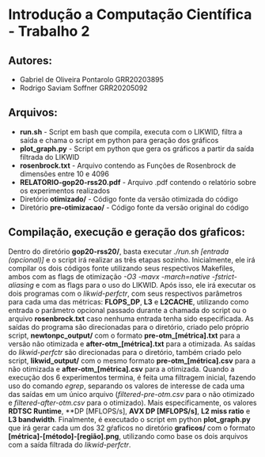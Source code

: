 # **Introdução a Computação Científica - Trabalho 2**

## Autores:

- Gabriel de Oliveira Pontarolo GRR20203895
- Rodrigo Saviam Soffner GRR20205092

## Arquivos:

- **run.sh** - Script em bash que compila, executa com o LIKWID, filtra a saída e chama o script em python para geração dos gráficos
- **plot_graph.py** - Script em python que gera os gráficos a partir da saída filtrada do LIKWID
- **rosenbrock.txt** - Arquivo contendo as Funções de Rosenbrock de dimensões entre 10 e 4096
- **RELATORIO-gop20-rss20.pdf** - Arquivo .pdf contendo o relatório sobre os experimentos realizados
- Diretório **otimizado/** - Código fonte da versão otimizada do código
- Diretório **pre-otimizacao/** - Código fonte da versão original do código

## Compilação, execução e geração dos gŕaficos:

Dentro do diretório **gop20-rss20/**, basta executar *./run.sh [entrada (opcional)]* e o script irá realizar as três etapas sozinho.
Inicialmente, ele irá compilar os dois códigos fonte utilizando seus respectivos Makefiles, ambos com as flags de otimização *-O3 -mavx -march=native -fstrict-aliasing* e com as flags para o uso do LIKWID.
Após isso, ele irá executar os dois programas com o *likwid-perfctr*, com seus respectivos parâmetros para cada uma das métricas: **FLOPS_DP**, **L3** e **L2CACHE**, utilizando como entrada o parâmetro opcional passado durante a chamada do script ou o arquivo **rosenbrock.txt** caso nenhuma entrada tenha sido especificada.
As saídas do programa são direcionadas para o diretório, criado pelo próprio script, **newtonpc_output/** com o formato **pre-otm_[métrica].txt** para a versão não otimizada e **after-otm_[métrica].txt** para a otimizada.
As saídas do *likwid-perfctr* são direcionadas para o diretório, também criado pelo script, **likwid_output/** com o mesmo formato **pre-otm_[métrica].csv** para a não otimizada e **after-otm_[métrica].csv** para a otimizada.
Quando a execução dos 6 experimentos termina, é feita uma filtragem inicial, fazendo uso do comando *egrep*, separando os valores de interesse de cada uma das saídas em um único arquivo (*filtered-pre-otm.csv* para o não otimizado e *filtered-after-otm.csv* para o otimizado). Mais especificamente, os valores **RDTSC Runtime**, **DP [MFLOPS/s], **AVX DP [MFLOPS/s]**, **L2 miss ratio** e **L3 bandwidth**.
Finalmente, é executado o script em python **plot_graph.py** que irá gerar cada um dos 32 gŕaficos no diretório **graficos/** com o formato **[métrica]-[método]-[região].png**, utilizando como base os dois arquivos com a saída filtrada do *likwid-perfctr*.